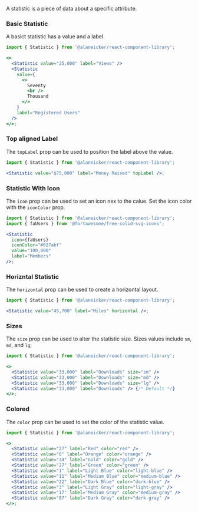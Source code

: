 A statistic is a piece of data about a specific attribute.

### Basic Statistic

A basict statistic has a value and a label.

```jsx
import { Statistic } from '@alaneicker/react-component-library';

<>
  <Statistic value="25,000" label="Views" />
  <Statistic
    value={
      <>
        Seventy
        <br />
        Thousand
      </>
    }
    label="Registered Users"
  />
</>;
```

### Top aligned Label

The `topLabel` prop can be used to position the label above the value.

```jsx
import { Statistic } from '@alaneicker/react-component-library';

<Statistic value="$75,000" label="Money Raised" topLabel />;
```

### Statistic With Icon

The `icon` prop can be used to set an icon nex to the calue. Set the icon color with the `iconColor` prop.

```jsx
import { Statistic } from '@alaneicker/react-component-library';
import { faUsers } from '@fortawesome/free-solid-svg-icons';

<Statistic
  icon={faUsers}
  iconColor="#027abf"
  value="100,000"
  label="Members"
/>;
```

### Horizntal Statistic

The `horizontal` prop can be used to create a horizontal layout.

```jsx
import { Statistic } from '@alaneicker/react-component-library';

<Statistic value="45,700" label="Miles" horizontal />;
```

### Sizes

The `size` prop can be used to alter the statistic size. Sizes values include `sm`, `md`, and `lg`;

```jsx
import { Statistic } from '@alaneicker/react-component-library';

<>
  <Statistic value="33,000" label="Downloads" size="sm" />
  <Statistic value="33,000" label="Downloads" size="md" />
  <Statistic value="33,000" label="Downloads" size="lg" />
  <Statistic value="33,000" label="Downloads" /> {/* Default */}
</>;
```

### Colored

The `color` prop can be used to set the color of the statistic value.

```jsx
import { Statistic } from '@alaneicker/react-component-library';

<>
  <Statistic value="27" label="Red" color="red" />
  <Statistic value="8" label="Orange" color="orange" />
  <Statistic value="34" label="Gold" color="gold" />
  <Statistic value="27" label="Green" color="green" />
  <Statistic value="1" label="Light Blue" color="light-blue" />
  <Statistic value="11" label="Medium Blue" color="medium-blue" />
  <Statistic value="22" label="Dark Blue" color="dark-blue" />
  <Statistic value="3" label="Light Gray" color="light-gray" />
  <Statistic value="17" label="Medium Gray" color="medium-gray" />
  <Statistic value="87" label="Dark Gray" color="dark-gray" />
</>;
```
